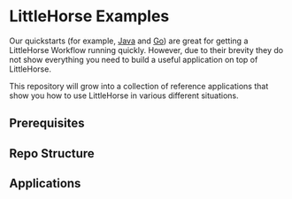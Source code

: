 # LittleHorse Examples

Our quickstarts (for example, [Java](https://github.com/littlehorse-enterprises/lh-quickstart-java) and [Go](https://github.com/littlehorse-enterprises/lh-quickstart-go)) are great for getting a LittleHorse Workflow running quickly. However, due to their brevity they do not show everything you need to build a useful application on top of LittleHorse.

This repository will grow into a collection of reference applications that show you how to use LittleHorse in various different situations.

## Prerequisites

## Repo Structure

## Applications

